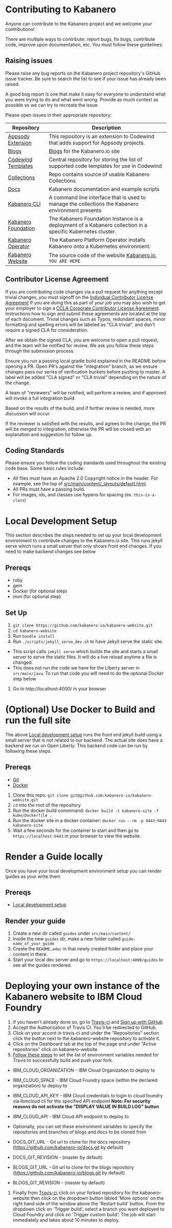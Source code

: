 # Contributing to Kabanero

Anyone can contribute to the Kabanero project and we welcome your contributions!

There are multiple ways to contribute: report bugs, fix bugs, contribute code, improve upon documentation, etc. You must follow these guidelines:

## Raising issues
Please raise any bug reports on the Kabanero project repository's GitHub issue tracker. Be sure to search the list to see if your issue has already been raised.

A good bug report is one that make it easy for everyone to understand what you were trying to do and what went wrong. Provide as much context as possible so we can try to recreate the issue.

Please open issues in their appropriate repository: 

| Repository | Description |
| --- | --- |
| [Appsody Extension](https://github.com/kabanero-io/appsodyExtension) | This repository is an extension to Codewind that adds support for Appsody projects. |
| [Blogs](https://github.com/kabanero-io/blogs) | [Blogs](https://kabanero.io/blog) for the Kabanero.io site |
| [Codewind Templates](https://github.com/kabanero-io/codewind-templates) | Central repository for storing the list of supported code templates for use in Codewind |
| [Collections](https://github.com/kabanero-io/collections) | Repo contains source of usable Kabanero Collections |
| [Docs](https://github.com/kabanero-io/docs) | Kabanero documentation and example scripts |
| [Kabanero CLI](https://github.com/kabanero-io/kabanero-command-line) | A command line interface that is used to manage the collections the Kabanero environment presents |
| [Kabanero Foundation](https://github.com/kabanero-io/kabanero-foundation) | The Kabanero Foundation Instance is a deployment of a Kabanero collection in a specific Kubernetes cluster. |
| [Kabanero Operator](https://github.com/kabanero-io/kabanero-operator) | The Kabanero Platform Operator installs Kabanero onto a Kubernetes environment. |
| [Kabanero Website](https://github.com/kabanero-io/kabanero-website) | The source code of the website [Kabanero.io](https://kabanero.io/), `YOU ARE HERE` |

## Contributor License Agreement
If you are contributing code changes via a pull request for anything except trivial changes, you must signoff on the [Individual Contributor License Agreement](https://github.com/kabanero-io/kabanero-website/blob/master/cla/kabanero-cla-individual.pdf) If you are doing this as part of your job you may also wish to get your employer to sign a [CCLA Corporate Contributor License Agreement](https://github.com/kabanero-io/kabanero-website/blob/master/cla/kabanero-cla-corporate.pdf). Instructions how to sign and submit these agreements are located at the top of each document. Trivial changes such as Typos, redundant spaces, minor formatting and spelling errors will be labeled as "CLA trivial", and don't require a signed CLA for consideration.

After we obtain the signed CLA, you are welcome to open a pull request, and the team will be notified for review. We ask you follow these steps through the submission process.

Ensure you run a passing local gradle build explained in the README before opening a PR.
Open PR's against the "integration" branch, as we ensure changes pass our series of verification buckets before pushing to master.
A label will be added "CLA signed" or "CLA trivial" depending on the nature of the change.

A team of "reviewers" will be notified, will perform a review, and if approved will invoke a full integration build.

Based on the results of the build, and if further review is needed, more discussion will occur.

If the reviewer is satisfied with the results, and agrees to the change, the PR will be merged to integration, otherwise the PR will be closed with an explanation and suggestion for follow up.

## Coding Standards

Please ensure you follow the coding standards used throughout the existing code base. Some basic rules include:

- All files must have an Apache 2.0 Copyright notice in the header. For example, see the top of [src/main/content/_layouts/default.html](https://github.com/kabanero-io/kabanero-website/blob/master/src/main/content/_layouts/default.html).
- All PRs must have a passing build.
- For images, ids, and classes use hypens for spacing (ex. `this-is-a-class`)

# Local Development Setup

This section describes the steps needed to set up your local development environment to contribute changes to the Kabanero.io site. This runs jekyll serve which runs a small server that only shows front end changes. If you need to make backend changes see below

## Prereqs
- ruby
- gem
- Docker (for optional step)
- mvn (for optional step)

## Set Up

1. `git clone https://github.com/kabanero-io/kabanero-website.git`
1. `cd kabanero-website`
1. Run `bundle install`
1. Run `./scripts/jekyll_serve_dev.sh` to have Jekyll serve the static site.
  * This script calls `jekyll serve` which builds the site and starts a small server to serve the static files. It will do a live reload anytime a file is changed.
  * This does not run the code we have for the Liberty server in `src/main/java`. To run that code you will need to do the optional Docker step below
1. Go to http://localhost:4000/ in your browser

# (Optional) Use Docker to Build and run the full site

The above [Local development setup](#local-development-setup) runs the front end jekyll build using a small server that is not related to our backend. The actual site does have a backend we run on Open Liberty. This backend code can be run by following these steps.

## Prereqs
  * [Git](https://git-scm.com/downloads)
  * [Docker](https://docs.docker.com/install/)

1. Clone this repo: `git clone git@github.com:kabanero-io/kabanero-website.git`
1. `cd` into the root of the repository
1. Run the docker build commmand: `docker build -t kabanero-site -f kube/Dockerfile .`
1. Run the docker site in a docker container: `docker run --rm -p 9443:9443 kabanero-site`
1. Wait a few seconds for the container to start and then go to `https://localhost:9443` in your browser to view the website.

# Render a Guide locally

Once you have your local development environment setup you can render guides as your write them.

## Prereqs
* [Local development setup](#local-development-setup)

## Render your guide

1. Create a new dir called `guides` under `src/main/content/`
1. Inside the new `guides` dir, make a new folder called `guide-name_of_your_guide`
1. Create the `README.adoc` in that newly created folder and place your content in there.
1. Start your local dev server and go to `https://localhost:4000/guides` to see all the guides rendered.

# Deploying your own instance of the Kabanero website to IBM Cloud Foundry

1. If you haven't already done so, go to [Travis-ci](https://travis-ci.com) and [Sign up with GitHub](https://travis-ci.com/signin).
1. Accept the Authorization of Travis CI. You’ll be redirected to GitHub.
1. Click on your accont in travis-ci and under the "Repositories" section click the button next to the kabanero-website repository to activate it.
1. Click on the Dashboard tab at the top of the page and under "Active repositories" click on kabanero-website.
1. [Follow these steps](https://docs.travis-ci.com/user/environment-variables/#defining-variables-in-repository-settings) to set the list of environment variables needed for Travis to successfully build and push your fork.
  * IBM_CLOUD_ORGANIZATION - IBM Cloud Organization to deploy to
  * IBM_CLOUD_SPACE - IBM Cloud Foundry space (within the declared organziation) to deploy to
  * IBM_CLOUD_API_KEY - IBM Cloud credentials to login to cloud foundry via ibmcloud cli for the specified API endpoint **Note: For security reasons do not activate the "DISPLAY VALUE IN BUILD LOG" button**
  * IBM_CLOUD_API - IBM Cloud API endpoint to deploy to
 
  * Optionally, you can set these environment variables to specify the repositories and branches of blogs and docs to be cloned from

  * DOCS_GIT_URL - Git url to clone for the docs repository (https://github.com/kabanero-io/docs.git by default)
  * DOCS_GIT_REVISION - (master by default)
  * BLOGS_GIT_URL - Git url to clone for the blogs repository (https://github.com/kabanero-io/blogs.git by default)
  * BLOGS_GIT_REVISION - (master by default)

1. Finally from [Travis-ci](https://travis-ci.com) click on your forked repository for the kabanero-website then click on the dropdown button labled 'More options' on the right hand side of the window above the 'Restart build' button. From the dropdown click on 'Trigger build', select a branch you want deployed to Cloud Foundry and click on 'Trigger custom build'. The job will start immediately and takes about 10 minutes to deploy.